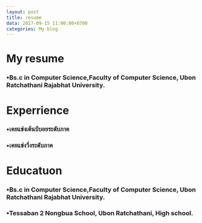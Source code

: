 ```yaml
---
layout: post
title: resume
data: 2017-09-15 11:00:00+0700
categories: My blog
---
```


# My resume

### •Bs.c in Computer Science,Faculty of Computer Science, Ubon Ratchathani Rajabhat University.

# Experrience

### •เคยแข่งเต้นบีบอยระดับภาค
### •เคยแข่งวิ่งระดับภาค

# Educatuon

### •Bs.c in Computer Science,Faculty of Computer Science, Ubon Ratchathani Rajabhat University.
### •Tessaban 2 Nongbua School, Ubon Ratchathani, High school.
